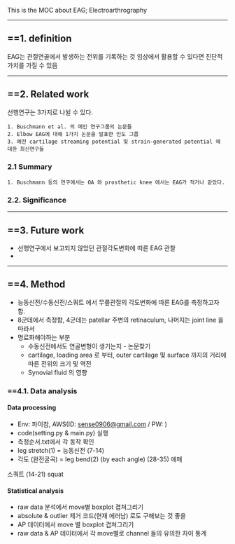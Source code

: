This is the MOC about EAG; Electroarthrography

---
## ==1. definition

EAG는 관절연골에서 발생하는 전위를 기록하는 것
임상에서 활용할 수 있다면 진단적 가치를 가질 수 있음

---
## ==2. Related work

선행연구는 3가지로 나뉠 수 있다.

	1. Buschmann et al. 의 메인 연구그룹의 논문들
	2. Elbow EAG에 대해 1가지 논문을 발표한 인도 그룹
	3. 예전 cartilage streaming potential 및 strain-generated potential 에 대한 최신연구들

### 2.1 Summary 
	1. Buschmann 등의 연구에서는 OA 와 prosthetic knee 에서는 EAG가 적거나 같았다.

### 2.2. Significance
---

## ==3. Future work

- 선행연구에서 보고되지 않았던 관절각도변화에 따른 EAG 관찰
- 


---

## ==4. Method

- 능동신전/수동신전/스쿼트 에서 무릎관절의 각도변화에 따른 EAG를 측정하고자 함.
- 8군데에서 측정함, 4군데는 patellar 주변의 retinaculum,  나머지는 joint line 을 따라서
- 명료화해야하는 부분
	- 수동신전에서도 연골변형이 생기는지 - 논문찾기
	- cartilage, loading area 로 부터, outer cartilage 및 surface 까지의 거리에 따른 전위의 크기 및 역전
	- Synovial fluid 의 영향

### ==4.1. Data analysis

#### Data processing
 - Env: 파이참, AWS(ID: sense0906@gmail.com / PW: )
 - code(setting.py & main.py) 실행
 -  측정순서.txt에서 각 동작 확인
 - leg stretch(1) = 능동신전 (7-14)  
 - 각도 (완전굴곡) = leg bend(2) (by each angle) (28-35) 애매

스쿼트 (14-21) squat


#### Statistical analysis

-   raw data 분석에서 move별 boxplot 겹쳐그리기
-   absolute & outlier 제거 코드(현재 에러남) 로도 구해보는 것 좋을
-   AP 데이터에서 move 별 boxplot 겹쳐그리기
-   raw data & AP 데이터에서 각 move별로 channel 들의 유의한 차이 통계
